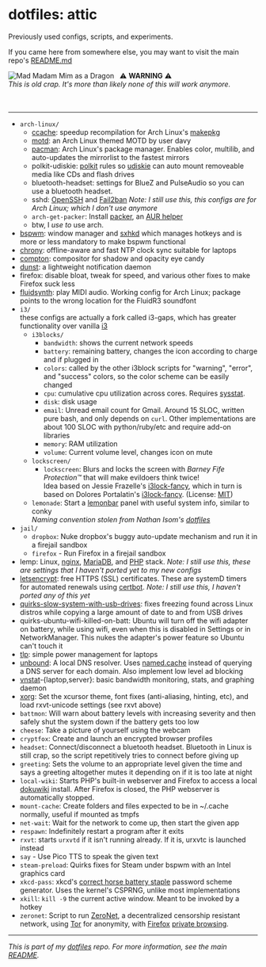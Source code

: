 # dotfiles: attic
Previously used configs, scripts, and experiments.

If you came here from somewhere else, you may want to visit the main repo's 
[README.md](https://github.com/keithieopia/dotfiles/blob/master/README.md)  

<img alt="Mad Madam Mim as a Dragon" style="padding-right: 8px" align="left" src="https://raw.githubusercontent.com/keithieopia/dotfiles/master/.readme-assets/mad_madam_min.png">

:warning: **WARNING** :warning:    
*This is old crap. It's more than likely none of this will work anymore.*  
<br>
<br>
  
---  
  
* `arch-linux/`
	* [ccache](https://wiki.archlinux.org/index.php/Ccache): 
	  speedup recompilation for Arch Linux's [makepkg](https://wiki.archlinux.org/index.php/Makepkg)
	* [motd](https://bbs.archlinux.org/viewtopic.php?id=50845): 
	  an Arch Linux themed MOTD by user davy
	* [pacman](https://wiki.archlinux.org/index.php/Pacman): 
	  Arch Linux's package manager. Enables color, multilib, and 
	  auto-updates the mirrorlist to the fastest mirrors
	* polkit-udiskie: 
	  [polkit](https://www.freedesktop.org/wiki/Software/polkit/) 
	  rules so [udiskie](https://github.com/coldfix/udiskie) can auto
	  mount removeable media like CDs and flash drives
	* bluetooth-headset: 
	  settings for BlueZ and PulseAudio so you can use a bluetooth 
	  headset. 
	* sshd: 
	  [OpenSSH](http://www.openssh.com/) and [Fail2ban](http://www.fail2ban.org)
	  *Note: I still use this, this configs are for Arch Linux; which I 
	  don't use anymore*
	* `arch-get-packer`: 
	  Install [packer](https://aur.archlinux.org/packages/packer/), an 
	  [AUR helper](https://wiki.archlinux.org/index.php/AUR_helpers)
	* btw, I *use to* use arch.
* [bspwm](https://github.com/baskerville/bspwm):
  window manager and [sxhkd](https://github.com/baskerville/sxhkd) 
  which manages hotkeys and is more or less mandatory to make bspwm
  functional
* [chrony](https://chrony.tuxfamily.org/): offline-aware and fast NTP 
  clock sync suitable for laptops
* [compton](https://github.com/chjj/compton): compositor for shadow and 
  opacity eye candy
* [dunst](http://knopwob.org/dunst/): a lightweight notification daemon
* firefox: disable bloat, tweak for speed, and various other fixes to 
  make Firefox suck less
* [fluidsynth](https://wiki.archlinux.org/index.php/FluidSynth): play 
  MIDI audio. Working config for Arch Linux; package points to the wrong
  location for the FluidR3 soundfont
* `i3/`  
  these configs are actually a fork called i3-gaps, which has greater 
  functionality over vanilla [i3](https://i3wm.org/)
	* `i3blocks/`
		* `bandwidth`: shows the current network speeds
		* `battery`: remaining battery, changes the icon according to charge and if plugged in
		* `colors`: called by the other i3block scripts for "warning", "error", and "success" colors, so the color scheme can be easily changed
		* `cpu`: cumulative cpu utilization across cores. Requires [sysstat](http://sebastien.godard.pagesperso-orange.fr/).
		* `disk`: disk usage
		* `email`: Unread email count for Gmail. Around 15 SLOC, written pure bash, and only depends on `curl`. Other implementations are about 100 SLOC with python/ruby/etc and require add-on libraries
		* `memory`: RAM utilization
		* `volume`: Current volume level, changes icon on mute
    * `lockscreen/`
		* `lockscreen`: 
		  Blurs and locks the screen with *Barney Fife Protection&trade;* that will make evildoers think twice!  
		  Idea based on Jessie Frazelle's [i3lock-fancy](https://github.com/jessfraz/dotfiles/blob/master/bin/fancy-i3lock),
		  which in turn is based on Dolores Portalatin's [i3lock-fancy](https://github.com/meskarune/i3lock-fancy).
		  (License: [MIT](https://opensource.org/licenses/MIT))
	* `lemonade`: 
	  Start a [lemonbar](https://github.com/LemonBoy/bar) panel with useful system info, similar to conky  
	  *Naming convention stolen from Nathan Isom's [dotfiles](https://github.com/neeasade/dotfiles)*
* `jail/`
	* `dropbox`: Nuke dropbox's buggy auto-update mechanism and run it in a firejail sandbox
	* `firefox` - Run Firefox in a firejail sandbox
* lemp: Linux, [nginx](https://nginx.org/), [MariaDB](https://mariadb.org/), 
  and [PHP](http://php.net/) stack. *Note: I still use this, these are 
  settings that I haven't ported yet to my new configs*
* [letsencrypt](https://letsencrypt.org/): free HTTPS (SSL) 
  certificates. These are systemD timers for automated renewals using 
  [certbot](https://github.com/certbot/certbot). *Note: I still use 
  this, I haven't ported any of this yet*
* [quirks-slow-system-with-usb-drives](http://lwn.net/Articles/572911/): 
  fixes freezing found across Linux distros while copying a large amount 
  of date to and from USB drives
* quirks-ubuntu-wifi-killed-on-batt: Ubuntu will turn off the wifi 
  adapter on battery, while using wifi, even when this is disabled in 
  Settings or in NetworkManager. This nukes the adapter's power feature 
  so Ubuntu can't touch it
* [tlp](http://linrunner.de/en/tlp/tlp.html): simple power management 
  for laptops
* [unbound](https://unbound.net/): A local DNS resolver. Uses [named.cache](https://www.internic.net/domain/named.cache) 
  instead of querying a DNS server for each domain. Also implement low 
  level ad blocking
* [vnstat](http://humdi.net/vnstat/)-{laptop,server}: basic bandwidth 
  monitoring, stats, and graphing daemon
* [xorg](https://www.x.org/wiki/): Set the xcursor theme, font fixes 
  (anti-aliasing, hinting, etc), and load rxvt-unicode settings (see 
  rxvt above)
* `battmon`: Will warn about battery levels with increasing severity and then safely shut the system down if the battery gets too low
* `cheese`: Take a picture of yourself using the webcam
* `cryptfox`: Create and launch an encrypted browser profiles
* `headset`: Connect/disconnect a bluetooth headset. Bluetooth in Linux is still crap, so the script repetitively tries to connect before giving up
* `greeting`: Sets the volume to an appropriate level given the time and says a greeting altogether mutes it depending on if it is too late at night
* `local-wiki`: Starts PHP's built-in webserver and Firefox to access a local [dokuwiki](https://www.dokuwiki.org) install. After Firefox is closed, the PHP webserver is automatically stopped.
* `mount-cache`: Create folders and files expected to be in ~/.cache normally, useful if mounted as tmpfs
* `net-wait`: Wait for the network to come up, then start the given app
* `respawn`: Indefinitely restart a program after it exits
* `rxvt`: starts `urxvtd` if it isn't running already. If it is, urxvtc is launched instead
* `say` - Use Pico TTS to speak the given text
* `steam-preload`: Quirks fixes for Steam under bspwm with an Intel graphics card
* `xkcd-pass`: xkcd's [correct horse battery staple](https://xkcd.com/936/) password scheme generator. Uses the kernel's CSPRNG, unlike most implementations
* `xkill`: `kill -9` the current active window. Meant to be invoked by a hotkey
* `zeronet`: Script to run [ZeroNet](https://zeronet.io/), a decentralized censorship resistant network, using [Tor](https://www.torproject.org/) for anonymity, with [Firefox](https://www.mozilla.org/en-US/firefox/new/) [private browsing](https://support.mozilla.org/t5/Protect-your-privacy/Private-Browsing-Use-Firefox-without-saving-history/ta-p/4473).

---

*This is part of my [dotfiles](https://github.com/keithieopia/dotfiles) 
repo. For more information, see the main [README](https://github.com/keithieopia/dotfiles/blob/master/README.md).*
